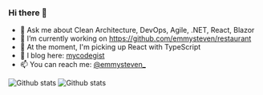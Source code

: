 ### Hi there 👋

- 💬 Ask me about Clean Architecture, DevOps, Agile, .NET, React, Blazor
- 🔭 I’m currently working on https://github.com/emmysteven/restaurant
- 🌱 At the moment, I'm picking up React with TypeScript
- 📃 I blog here: [mycodegist](https://mycodegist.com)
- 📫 You can reach me: [@emmysteven_](https://twitter.com/emmysteven_)


![Github stats](https://github-readme-stats.vercel.app/api/top-langs/?username=emmysteven)
![Github stats](https://github-readme-stats.vercel.app/api?username=emmysteven&theme=vue-dark&show_icons=true&count_private=true)

